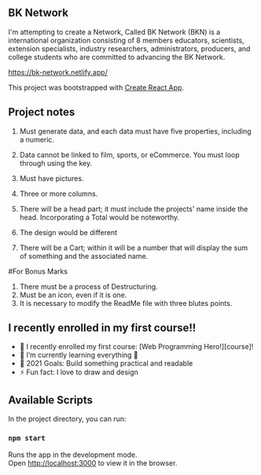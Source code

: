 ## BK Network

I'm attempting to create a Network, Called BK Network (BKN) is a international organization consisting of 8 members educators, scientists, extension specialists, industry researchers, administrators, producers, and college students who are committed to advancing the BK Network.

https://bk-network.netlify.app/

This project was bootstrapped with [Create React App](https://github.com/facebook/create-react-app).

## Project notes

1. Must generate data, and each data must have five properties, including a numeric.

2. Data cannot be linked to film, sports, or eCommerce. You must loop through using the key.

3. Must have pictures.

4. Three or more columns.

5. There will be a head part; it must include the projects' name inside the head. Incorporating a Total would be noteworthy.

6. The design would be different

7. There will be a Cart; within it will be a number that will display the sum of something and the associated name.

#For Bonus Marks

1. There must be a process of Destructuring.
2. Must be an icon, even if it is one.
3. It is necessary to modify the ReadMe file with three blutes points.

## I recently enrolled in my first course!!

- 🔭 I recently enrolled my first course: [Web Programming Hero!][course]!
- 🌱 I’m currently learning everything 🤣
- 🥅 2021 Goals: Build something practical and readable
- ⚡ Fun fact: I love to draw and design

## Available Scripts

In the project directory, you can run:

### `npm start`

Runs the app in the development mode.\
Open [http://localhost:3000](http://localhost:3000) to view it in the browser.
